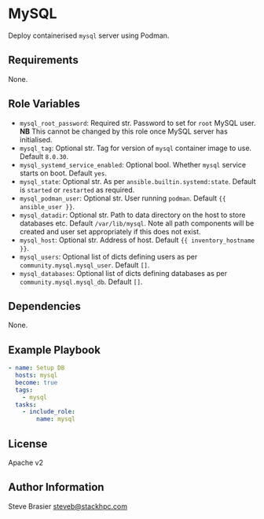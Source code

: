 # MySQL

Deploy containerised `mysql` server using Podman.

## Requirements

None.

## Role Variables

- `mysql_root_password`: Required str. Password to set for `root` MySQL user. **NB** This cannot be changed by this role once MySQL server has initialised.
- `mysql_tag`: Optional str. Tag for version of `mysql` container image to use. Default `8.0.30`.
- `mysql_systemd_service_enabled`: Optional bool. Whether `mysql` service starts on boot. Default `yes`.
- `mysql_state`: Optional str. As per `ansible.builtin.systemd:state`. Default is `started` or `restarted` as required.
- `mysql_podman_user`: Optional str. User running `podman`. Default `{{ ansible_user }}`.
- `mysql_datadir`: Optional str. Path to data directory on the host to store databases etc. Default `/var/lib/mysql`. Note all path components will be created and user set appropriately if this does not exist.
- `mysql_host`: Optional str. Address of host. Default `{{ inventory_hostname }}`.
- `mysql_users`: Optional list of dicts defining users as per `community.mysql.mysql_user`. Default `[]`.
- `mysql_databases`: Optional list of dicts defining databases as per `community.mysql.mysql_db`. Default `[]`.

## Dependencies

None.

## Example Playbook

```yaml
- name: Setup DB
  hosts: mysql
  become: true
  tags:
    - mysql
  tasks:
    - include_role:
        name: mysql
```

## License

Apache v2

## Author Information

Steve Brasier <steveb@stackhpc.com>
